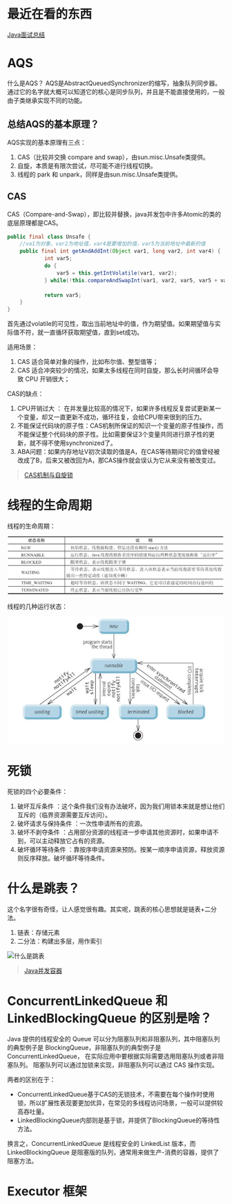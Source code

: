 # 最近在看的东西
[Java面试总结](https://github.com/Snailclimb/JavaGuide)

# AQS
什么是AQS？
AQS是AbstractQueuedSynchronizer的缩写，抽象队列同步器。
通过它的名字就大概可以知道它的核心是同步队列，并且是不能直接使用的，一般由子类继承实现不同的功能。

## 总结AQS的基本原理？
AQS实现的基本原理有三点：
1. CAS（比较并交换 compare and swap），由sun.misc.Unsafe类提供。
2. 自旋，本质是有限次尝试，尽可能不进行线程切换。
3. 线程的 park 和 unpark，同样是由sun.misc.Unsafe类提供。 

## CAS
CAS（Compare-and-Swap），即比较并替换，java并发包中许多Atomic的类的底层原理都是CAS。

```java
public final class Unsafe {
    //va1为对象，var2为地址值，var4是要增加的值，var5为当前地址中最新的值
    public final int getAndAddInt(Object var1, long var2, int var4) {
            int var5;
            do {
                var5 = this.getIntVolatile(var1, var2);
            } while(!this.compareAndSwapInt(var1, var2, var5, var5 + var4));
    
            return var5;
    }
}
```
首先通过volatile的可见性，取出当前地址中的值，作为期望值。如果期望值与实际值不符，就一直循环获取期望值，直到set成功。

适用场景：
1. CAS 适合简单对象的操作，比如布尔值、整型值等；
2. CAS 适合冲突较少的情况，如果太多线程在同时自旋，那么长时间循环会导致 CPU 开销很大；

CAS的缺点：
1. CPU开销过大 ： 在并发量比较高的情况下，如果许多线程反复尝试更新某一个变量，却又一直更新不成功，循环往复，会给CPU带来很到的压力。
2. 不能保证代码块的原子性：CAS机制所保证的知识一个变量的原子性操作，而不能保证整个代码块的原子性。比如需要保证3个变量共同进行原子性的更新，就不得不使用synchronized了。
3. ABA问题：如果内存地址V初次读取的值是A，在CAS等待期间它的值曾经被改成了B，后来又被改回为A，那CAS操作就会误认为它从来没有被改变过。

> [CAS机制与自旋锁](https://www.cnblogs.com/dream2true/p/10759763.html)

# 线程的生命周期
线程的生命周期：

![线程的生命周期](./pic/thread-live.png)

线程的几种运行状态：

![线程的几种运行状态](./pic/Java-Thraed-Life-Cycle-States.jpg)

# 死锁
死锁的四个必要条件：
1. 破坏互斥条件 ：这个条件我们没有办法破坏，因为我们用锁本来就是想让他们互斥的（临界资源需要互斥访问）。
2. 破坏请求与保持条件 ：一次性申请所有的资源。
3. 破坏不剥夺条件 ：占用部分资源的线程进一步申请其他资源时，如果申请不到，可以主动释放它占有的资源。
4. 破坏循环等待条件 ：靠按序申请资源来预防。按某一顺序申请资源，释放资源则反序释放。破坏循环等待条件。

# 什么是跳表？
这个名字很有奇怪，让人感觉很有趣。其实呢，跳表的核心思想就是链表+二分法。
1. 链表：存储元素
2. 二分法：构建出多层，用作索引

![什么是跳表](./pic/skip-list.png)

> [Java并发容器](https://github.com/Snailclimb/JavaGuide/blob/master/docs/java/Multithread/%E5%B9%B6%E5%8F%91%E5%AE%B9%E5%99%A8%E6%80%BB%E7%BB%93.md)

# ConcurrentLinkedQueue 和 LinkedBlockingQueue 的区别是啥？
Java 提供的线程安全的 Queue 可以分为阻塞队列和非阻塞队列，其中阻塞队列的典型例子是 BlockingQueue，非阻塞队列的典型例子是 ConcurrentLinkedQueue，
在实际应用中要根据实际需要选用阻塞队列或者非阻塞队列。 阻塞队列可以通过加锁来实现，非阻塞队列可以通过 CAS 操作实现。

两者的区别在于：
* ConcurrentLinkedQueue基于CAS的无锁技术，不需要在每个操作时使用锁，所以扩展性表现要更加优异，在常见的多线程访问场景，一般可以提供较高吞吐量。
* LinkedBlockingQueue内部则是基于锁，并提供了BlockingQueue的等待性方法。

换言之，ConcurrentLinkedQueue 是线程安全的 LinkedList 版本，而 LinkedBlockingQueue 是阻塞版的队列，通常用来做生产-消费的容器，提供了阻塞方法。


# Executor 框架
